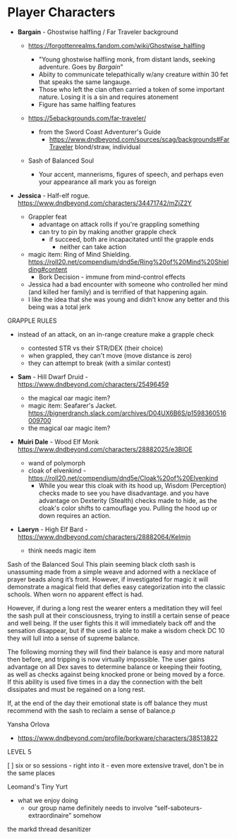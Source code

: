 # Player Characters


- **Bargain** - Ghostwise halfling / Far Traveler background
    - https://forgottenrealms.fandom.com/wiki/Ghostwise_halfling
        - "Young ghostwise halfling monk, from distant lands, seeking adventure. Goes by _Bargain_"
        - Abiity to communicate telepathically w/any creature within 30 fet that speaks 
          the same langauge.
         - Those who left the clan often carried a token of some important nature. Losing it is a 
           sin and requires atonement
        - Figure has same halfling features
    - https://5ebackgrounds.com/far-traveler/
        - from the Sword Coast Adventurer's Guide
            - https://www.dndbeyond.com/sources/scag/backgrounds#FarTraveler
blond/straw, individual
    - Sash of Balanced Soul

        - Your accent, mannerisms, figures of speech, and perhaps even your appearance all mark you as foreign

- **Jessica** - Half-elf rogue.  https://www.dndbeyond.com/characters/34471742/mZjZ2Y
    - Grappler feat
      - advantage on attack rolls if you're grappling something
      - can try to pin by making another grapple check
        - if succeed, both are incapacitated until the grapple ends
          - neither can take action
    - magic item: Ring of Mind Shielding. https://roll20.net/compendium/dnd5e/Ring%20of%20Mind%20Shielding#content
        - Bork Decision - immune from mind-control effects
    - Jessica had a bad encounter with someone who controlled her mind (and killed her family) and is terrified of that happening again.
    - I like the idea that she was young and didn’t know any better and this being was a total jerk

GRAPPLE RULES
- instead of an attack, on an in-range creature make a grapple check
  - contested STR vs their STR/DEX (their choice)
  - when grappled, they can't move (move distance is zero)
  - they can attempt to break (with a similar contest)

- **Sam** - Hill Dwarf Druid - https://www.dndbeyond.com/characters/25496459
   - the magical oar magic item?
    - magic item: Seafarer's Jacket. https://bignerdranch.slack.com/archives/D04UX6B6S/p1598360516009700
   - the magical oar magic item?




- **Muiri Dale** - Wood Elf Monk  https://www.dndbeyond.com/characters/28882025/e3BIOE
  - wand of polymorph
  - cloak of elvenkind - https://roll20.net/compendium/dnd5e/Cloak%20of%20Elvenkind
      - While you wear this cloak with its hood up, Wisdom
        (Perception) checks made to see you have disadvantage. and you
        have advantage on Dexterity (Stealth) checks made to hide, as
        the cloak's color shifts to camouflage you. Pulling the hood
        up or down requires an action.


- **Laeryn** - High Elf Bard - https://www.dndbeyond.com/characters/28882064/Kelmjn
  - think needs magic item



Sash of the Balanced Soul
This plain seeming black cloth sash is unassuming made from a simple
weave and adorned with a necklace of prayer beads along it’s
front. However, if investigated for magic it will demonstrate a
magical field that defies easy categorization into the classic
schools. When worn no apparent effect is had.

However, if during a long rest the wearer enters a meditation they
will feel the sash pull at their consciousness, trying to instill a
certain sense of peace and well being. If the user fights this it will
immediately back off and the sensation disappear, but if the used is
able to make a wisdom check DC 10 they will lull into a sense of
supreme balance.

The following morning they will find their balance is easy and more
natural then before, and tripping is now virtually impossible. The
user gains advantage on all Dex saves to determine balance or keeping
their footing, as well as checks against being knocked prone or being
moved by a force. If this ability is used five times in a day the
connection with the belt dissipates and must be regained on a long
rest.

If, at the end of the day their emotional state is off balance they
must recommend with the sash to reclaim a sense of balance.p


Yansha Orlova
* https://www.dndbeyond.com/profile/borkware/characters/38513822



LEVEL 5

[ ] six or so sessions - right into it
    - even more extensive travel, don't be in the same places

Leomand's Tiny Yurt

- what we enjoy doing
  - our group name definitely needs to involve
    “self-saboteurs-extraordinaire” somehow

the markd thread desanitizer


